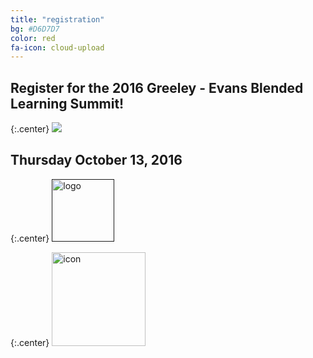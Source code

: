 ```yaml
---
title: "registration"
bg: #D6D7D7
color: red
fa-icon: cloud-upload
---
```


## Register for the 2016 Greeley - Evans Blended Learning Summit!

{:.center}
<a href="">
   <img src="https://github.com/WCSD6/TheGreeleyBlendedLearningSummit/blob/gh-pages/img/BlendedLearningSummit-02.3.png?raw=true">
</a>

## Thursday October 13, 2016

{:.center}
<a href="">
   <img src="https://github.com/WCSD6/TheGreeleyBlendedLearningSummit/blob/gh-pages/img/WCSD6logo.png?raw=true" alt="logo" style="width: 100px;"/>
</a>

{:.center}
<a href="https://greeley.revtrak.net/tek9.asp?pg=RW_BlndLrnngSmmt" target="_blank">
   <img src="https://github.com/WCSD6/TheGreeleyBlendedLearningSummit/blob/gh-pages/img/Registersm.png?raw=true" alt="icon" style="width:150px;">
</a>
